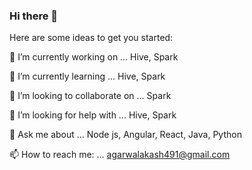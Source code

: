 ### Hi there 👋

<!--
**Akash491/Akash491** is a ✨ _special_ ✨ repository because its `README.md` (this file) appears on your GitHub profile.
-->
Here are some ideas to get you started:

🔭 I’m currently working on ... Hive, Spark 

🌱 I’m currently learning ... Hive, Spark

👯 I’m looking to collaborate on ... Spark

🤔 I’m looking for help with ... Hive, Spark

💬 Ask me about ... Node js, Angular, React, Java, Python

📫 How to reach me: ... agarwalakash491@gmail.com
<!--
- 😄 Pronouns: ...
- ⚡ Fun fact: ...
-->
